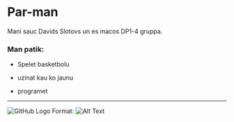 # Par-man
Mani sauc Davids Slotovs un es macos DP1-4 gruppa.
### Man patik:
+ Spelet basketbolu  

+ uzinat kau ko jaunu  

+ programet  

---
![GitHub Logo](https://www.google.com/url?sa=i&url=https%3A%2F%2Faliradar.com%2Fitem%2F4000228888254-malenkaya-utka-avtomobil-slomannyy-veter-zheltaya-utka-so-shlemom-pod-davleniem-iznos-zerkalo-zadnego-vida-turbo-aksessuary-dlya-avtomobilya-interer&psig=AOvVaw26-5j-AB3Q8lzbGClOEvfG&ust=1612352392484000&source=images&cd=vfe&ved=0CAIQjRxqFwoTCLjV-_WOy-4CFQAAAAAdAAAAABAE)
Format: ![Alt Text](url)